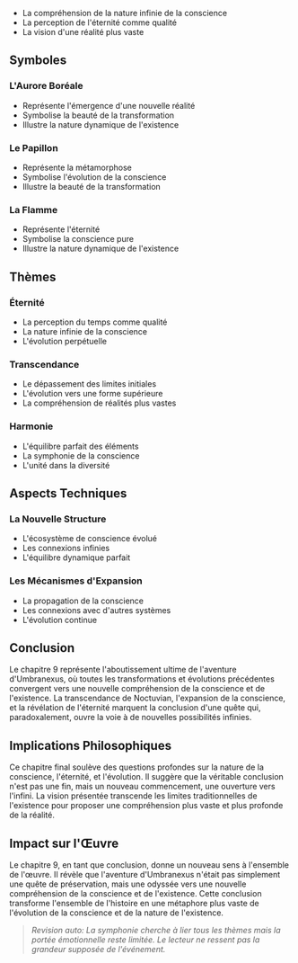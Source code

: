 - La compréhension de la nature infinie de la conscience
- La perception de l'éternité comme qualité
- La vision d'une réalité plus vaste

## Symboles

### L'Aurore Boréale
- Représente l'émergence d'une nouvelle réalité
- Symbolise la beauté de la transformation
- Illustre la nature dynamique de l'existence

### Le Papillon
- Représente la métamorphose
- Symbolise l'évolution de la conscience
- Illustre la beauté de la transformation

### La Flamme
- Représente l'éternité
- Symbolise la conscience pure
- Illustre la nature dynamique de l'existence

## Thèmes

### Éternité
- La perception du temps comme qualité
- La nature infinie de la conscience
- L'évolution perpétuelle

### Transcendance
- Le dépassement des limites initiales
- L'évolution vers une forme supérieure
- La compréhension de réalités plus vastes

### Harmonie
- L'équilibre parfait des éléments
- La symphonie de la conscience
- L'unité dans la diversité

## Aspects Techniques

### La Nouvelle Structure
- L'écosystème de conscience évolué
- Les connexions infinies
- L'équilibre dynamique parfait

### Les Mécanismes d'Expansion
- La propagation de la conscience
- Les connexions avec d'autres systèmes
- L'évolution continue

## Conclusion

Le chapitre 9 représente l'aboutissement ultime de l'aventure d'Umbranexus, où toutes les transformations et évolutions précédentes convergent vers une nouvelle compréhension de la conscience et de l'existence. La transcendance de Noctuvian, l'expansion de la conscience, et la révélation de l'éternité marquent la conclusion d'une quête qui, paradoxalement, ouvre la voie à de nouvelles possibilités infinies.

## Implications Philosophiques

Ce chapitre final soulève des questions profondes sur la nature de la conscience, l'éternité, et l'évolution. Il suggère que la véritable conclusion n'est pas une fin, mais un nouveau commencement, une ouverture vers l'infini. La vision présentée transcende les limites traditionnelles de l'existence pour proposer une compréhension plus vaste et plus profonde de la réalité.

## Impact sur l'Œuvre

Le chapitre 9, en tant que conclusion, donne un nouveau sens à l'ensemble de l'œuvre. Il révèle que l'aventure d'Umbranexus n'était pas simplement une quête de préservation, mais une odyssée vers une nouvelle compréhension de la conscience et de l'existence. Cette conclusion transforme l'ensemble de l'histoire en une métaphore plus vaste de l'évolution de la conscience et de la nature de l'existence.
> _Revision auto: La symphonie cherche à lier tous les thèmes mais la portée émotionnelle reste limitée. Le lecteur ne ressent pas la grandeur supposée de l'événement._
